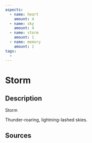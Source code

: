 ```yaml
---
aspects: 
  - name: heart
    amount: 4
  - name: sky
    amount: 4
  - name: storm
    amount: 1
  - name: memory
    amount: 1
tags:
  - 
---
```


# Storm

## Description
Storm

Thunder-roaring, lightning-lashed skies.
## Sources